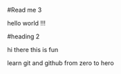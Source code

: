 #Read me 3

hello world !!!

#heading 2

hi there this is fun

learn git and github from zero to hero
